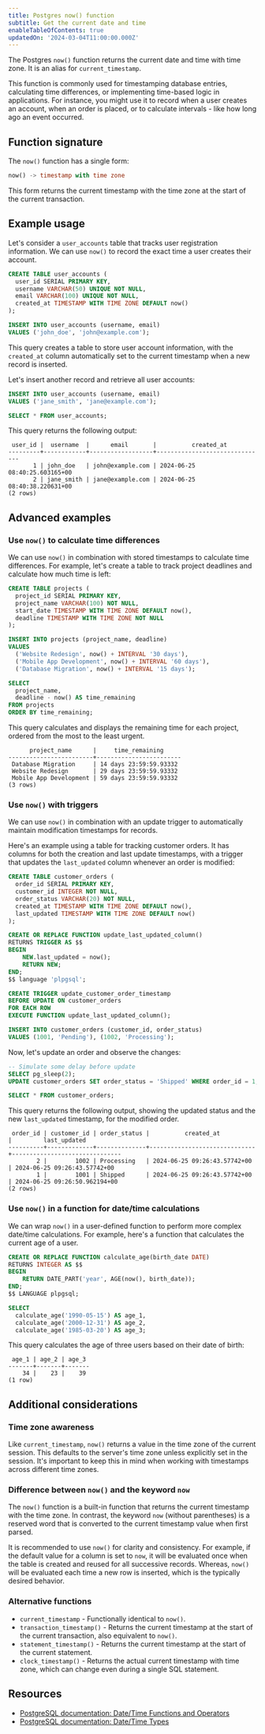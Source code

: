 ```yaml
---
title: Postgres now() function
subtitle: Get the current date and time
enableTableOfContents: true
updatedOn: '2024-03-04T11:00:00.000Z'
---
```


The Postgres `now()` function returns the current date and time with time zone. It is an alias for `current_timestamp`.

This function is commonly used for timestamping database entries, calculating time differences, or implementing time-based logic in applications. For instance, you might use it to record when a user creates an account, when an order is placed, or to calculate intervals - like how long ago an event occurred.

<CTA />

## Function signature

The `now()` function has a single form:

```sql
now() -> timestamp with time zone
```

This form returns the current timestamp with the time zone at the start of the current transaction.

## Example usage

Let's consider a `user_accounts` table that tracks user registration information. We can use `now()` to record the exact time a user creates their account.

```sql
CREATE TABLE user_accounts (
  user_id SERIAL PRIMARY KEY,
  username VARCHAR(50) UNIQUE NOT NULL,
  email VARCHAR(100) UNIQUE NOT NULL,
  created_at TIMESTAMP WITH TIME ZONE DEFAULT now()
);

INSERT INTO user_accounts (username, email)
VALUES ('john_doe', 'john@example.com');
```

This query creates a table to store user account information, with the `created_at` column automatically set to the current timestamp when a new record is inserted.

Let's insert another record and retrieve all user accounts:

```sql
INSERT INTO user_accounts (username, email)
VALUES ('jane_smith', 'jane@example.com');

SELECT * FROM user_accounts;
```

This query returns the following output:

```text
 user_id |  username  |      email       |          created_at
---------+------------+------------------+-------------------------------
       1 | john_doe   | john@example.com | 2024-06-25 08:40:25.603165+00
       2 | jane_smith | jane@example.com | 2024-06-25 08:40:38.220631+00
(2 rows)
```

## Advanced examples

### Use `now()` to calculate time differences

We can use `now()` in combination with stored timestamps to calculate time differences. For example, let's create a table to track project deadlines and calculate how much time is left:

```sql
CREATE TABLE projects (
  project_id SERIAL PRIMARY KEY,
  project_name VARCHAR(100) NOT NULL,
  start_date TIMESTAMP WITH TIME ZONE DEFAULT now(),
  deadline TIMESTAMP WITH TIME ZONE NOT NULL
);

INSERT INTO projects (project_name, deadline)
VALUES
  ('Website Redesign', now() + INTERVAL '30 days'),
  ('Mobile App Development', now() + INTERVAL '60 days'),
  ('Database Migration', now() + INTERVAL '15 days');

SELECT
  project_name,
  deadline - now() AS time_remaining
FROM projects
ORDER BY time_remaining;
```

This query calculates and displays the remaining time for each project, ordered from the most to the least urgent.

```text
      project_name      |     time_remaining
------------------------+------------------------
 Database Migration     | 14 days 23:59:59.93332
 Website Redesign       | 29 days 23:59:59.93332
 Mobile App Development | 59 days 23:59:59.93332
(3 rows)
```

### Use `now()` with triggers

We can use `now()` in combination with an update trigger to automatically maintain modification timestamps for records.

Here's an example using a table for tracking customer orders. It has columns for both the creation and last update timestamps, with a trigger that updates the `last_updated` column whenever an order is modified:

```sql
CREATE TABLE customer_orders (
  order_id SERIAL PRIMARY KEY,
  customer_id INTEGER NOT NULL,
  order_status VARCHAR(20) NOT NULL,
  created_at TIMESTAMP WITH TIME ZONE DEFAULT now(),
  last_updated TIMESTAMP WITH TIME ZONE DEFAULT now()
);

CREATE OR REPLACE FUNCTION update_last_updated_column()
RETURNS TRIGGER AS $$
BEGIN
    NEW.last_updated = now();
    RETURN NEW;
END;
$$ language 'plpgsql';

CREATE TRIGGER update_customer_order_timestamp
BEFORE UPDATE ON customer_orders
FOR EACH ROW
EXECUTE FUNCTION update_last_updated_column();

INSERT INTO customer_orders (customer_id, order_status)
VALUES (1001, 'Pending'), (1002, 'Processing');
```

Now, let's update an order and observe the changes:

```sql
-- Simulate some delay before update
SELECT pg_sleep(2);
UPDATE customer_orders SET order_status = 'Shipped' WHERE order_id = 1;

SELECT * FROM customer_orders;
```

This query returns the following output, showing the updated status and the new `last_updated` timestamp, for the modified order.

```text
 order_id | customer_id | order_status |          created_at          |         last_updated
----------+-------------+--------------+------------------------------+-------------------------------
        2 |        1002 | Processing   | 2024-06-25 09:26:43.57742+00 | 2024-06-25 09:26:43.57742+00
        1 |        1001 | Shipped      | 2024-06-25 09:26:43.57742+00 | 2024-06-25 09:26:50.962194+00
(2 rows)
```

### Use `now()` in a function for date/time calculations

We can wrap `now()` in a user-defined function to perform more complex date/time calculations. For example, here's a function that calculates the current age of a user.

```sql
CREATE OR REPLACE FUNCTION calculate_age(birth_date DATE)
RETURNS INTEGER AS $$
BEGIN
    RETURN DATE_PART('year', AGE(now(), birth_date));
END;
$$ LANGUAGE plpgsql;

SELECT
  calculate_age('1990-05-15') AS age_1,
  calculate_age('2000-12-31') AS age_2,
  calculate_age('1985-03-20') AS age_3;
```

This query calculates the age of three users based on their date of birth:

```text
 age_1 | age_2 | age_3
-------+-------+-------
    34 |    23 |    39
(1 row)
```

## Additional considerations

### Time zone awareness

Like `current_timestamp`, `now()` returns a value in the time zone of the current session. This defaults to the server's time zone unless explicitly set in the session. It's important to keep this in mind when working with timestamps across different time zones.

### Difference between `now()` and the keyword `now`

The `now()` function is a built-in function that returns the current timestamp with the time zone. In contrast, the keyword `now` (without parentheses) is a reserved word that is converted to the current timestamp value when first parsed.

It is recommended to use `now()` for clarity and consistency. For example, if the default value for a column is set to `now`, it will be evaluated once when the table is created and reused for all successive records. Whereas, `now()` will be evaluated each time a new row is inserted, which is the typically desired behavior.

### Alternative functions

- `current_timestamp` - Functionally identical to `now()`.
- `transaction_timestamp()` - Returns the current timestamp at the start of the current transaction, also equivalent to `now()`.
- `statement_timestamp()` - Returns the current timestamp at the start of the current statement.
- `clock_timestamp()` - Returns the actual current timestamp with time zone, which can change even during a single SQL statement.

## Resources

- [PostgreSQL documentation: Date/Time Functions and Operators](https://www.postgresql.org/docs/current/functions-datetime.html)
- [PostgreSQL documentation: Date/Time Types](https://www.postgresql.org/docs/current/datatype-datetime.html)
